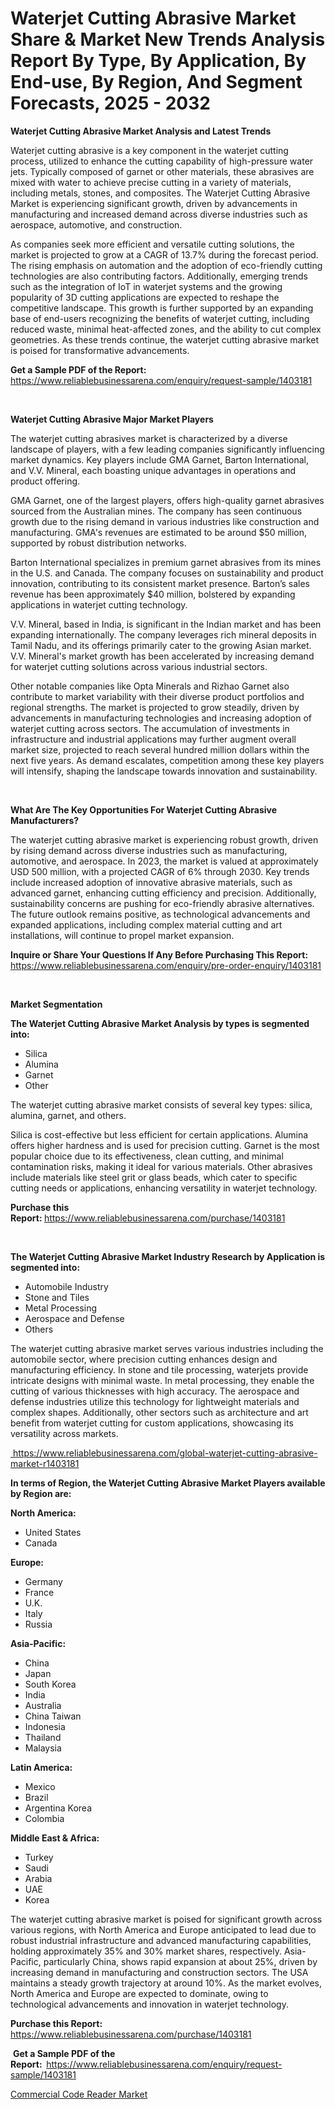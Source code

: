 <p><h1>Waterjet Cutting Abrasive Market Share & Market New Trends Analysis Report By Type, By Application, By End-use, By Region, And Segment Forecasts, 2025 - 2032</h1></p><p><strong>Waterjet Cutting Abrasive Market Analysis and Latest Trends</strong></p>
<p><p>Waterjet cutting abrasive is a key component in the waterjet cutting process, utilized to enhance the cutting capability of high-pressure water jets. Typically composed of garnet or other materials, these abrasives are mixed with water to achieve precise cutting in a variety of materials, including metals, stones, and composites. The Waterjet Cutting Abrasive Market is experiencing significant growth, driven by advancements in manufacturing and increased demand across diverse industries such as aerospace, automotive, and construction.</p><p>As companies seek more efficient and versatile cutting solutions, the market is projected to grow at a CAGR of 13.7% during the forecast period. The rising emphasis on automation and the adoption of eco-friendly cutting technologies are also contributing factors. Additionally, emerging trends such as the integration of IoT in waterjet systems and the growing popularity of 3D cutting applications are expected to reshape the competitive landscape. This growth is further supported by an expanding base of end-users recognizing the benefits of waterjet cutting, including reduced waste, minimal heat-affected zones, and the ability to cut complex geometries. As these trends continue, the waterjet cutting abrasive market is poised for transformative advancements.</p></p>
<p><strong>Get a Sample PDF of the Report:&nbsp;</strong> <a href="https://www.reliablebusinessarena.com/enquiry/request-sample/1403181?utm_campaign=3251&utm_medium=2&utm_source=Github&utm_content=ia&utm_term=28032025&utm_id=waterjet-cutting-abrasive">https://www.reliablebusinessarena.com/enquiry/request-sample/1403181</a></p>
<p>&nbsp;</p>
<p><strong>Waterjet Cutting Abrasive Major Market Players</strong></p>
<p><p>The waterjet cutting abrasives market is characterized by a diverse landscape of players, with a few leading companies significantly influencing market dynamics. Key players include GMA Garnet, Barton International, and V.V. Mineral, each boasting unique advantages in operations and product offering.</p><p>GMA Garnet, one of the largest players, offers high-quality garnet abrasives sourced from the Australian mines. The company has seen continuous growth due to the rising demand in various industries like construction and manufacturing. GMA's revenues are estimated to be around $50 million, supported by robust distribution networks.</p><p>Barton International specializes in premium garnet abrasives from its mines in the U.S. and Canada. The company focuses on sustainability and product innovation, contributing to its consistent market presence. Barton’s sales revenue has been approximately $40 million, bolstered by expanding applications in waterjet cutting technology.</p><p>V.V. Mineral, based in India, is significant in the Indian market and has been expanding internationally. The company leverages rich mineral deposits in Tamil Nadu, and its offerings primarily cater to the growing Asian market. V.V. Mineral's market growth has been accelerated by increasing demand for waterjet cutting solutions across various industrial sectors.</p><p>Other notable companies like Opta Minerals and Rizhao Garnet also contribute to market variability with their diverse product portfolios and regional strengths. The market is projected to grow steadily, driven by advancements in manufacturing technologies and increasing adoption of waterjet cutting across sectors. The accumulation of investments in infrastructure and industrial applications may further augment overall market size, projected to reach several hundred million dollars within the next five years. As demand escalates, competition among these key players will intensify, shaping the landscape towards innovation and sustainability.</p></p>
<p>&nbsp;</p>
<p><strong>What Are The Key Opportunities For Waterjet Cutting Abrasive Manufacturers?</strong></p>
<p><p>The waterjet cutting abrasive market is experiencing robust growth, driven by rising demand across diverse industries such as manufacturing, automotive, and aerospace. In 2023, the market is valued at approximately USD 500 million, with a projected CAGR of 6% through 2030. Key trends include increased adoption of innovative abrasive materials, such as advanced garnet, enhancing cutting efficiency and precision. Additionally, sustainability concerns are pushing for eco-friendly abrasive alternatives. The future outlook remains positive, as technological advancements and expanded applications, including complex material cutting and art installations, will continue to propel market expansion.</p></p>
<p><strong>Inquire or Share Your Questions If Any Before Purchasing This Report:</strong> <a href="https://www.reliablebusinessarena.com/enquiry/pre-order-enquiry/1403181?utm_campaign=3251&utm_medium=2&utm_source=Github&utm_content=ia&utm_term=28032025&utm_id=waterjet-cutting-abrasive">https://www.reliablebusinessarena.com/enquiry/pre-order-enquiry/1403181</a></p>
<p>&nbsp;</p>
<p><strong>Market Segmentation</strong></p>
<p><strong>The Waterjet Cutting Abrasive Market Analysis by types is segmented into:</strong></p>
<p><ul><li>Silica</li><li>Alumina</li><li>Garnet</li><li>Other</li></ul></p>
<p><p>The waterjet cutting abrasive market consists of several key types: silica, alumina, garnet, and others. </p><p>Silica is cost-effective but less efficient for certain applications. Alumina offers higher hardness and is used for precision cutting. Garnet is the most popular choice due to its effectiveness, clean cutting, and minimal contamination risks, making it ideal for various materials. Other abrasives include materials like steel grit or glass beads, which cater to specific cutting needs or applications, enhancing versatility in waterjet technology.</p></p>
<p><strong>Purchase this Report:&nbsp;</strong><a href="https://www.reliablebusinessarena.com/purchase/1403181?utm_campaign=3251&utm_medium=2&utm_source=Github&utm_content=ia&utm_term=28032025&utm_id=waterjet-cutting-abrasive">https://www.reliablebusinessarena.com/purchase/1403181</a></p>
<p>&nbsp;</p>
<p><strong>The Waterjet Cutting Abrasive Market Industry Research by Application is segmented into:</strong></p>
<p><ul><li>Automobile Industry</li><li>Stone and Tiles</li><li>Metal Processing</li><li>Aerospace and Defense</li><li>Others</li></ul></p>
<p><p>The waterjet cutting abrasive market serves various industries including the automobile sector, where precision cutting enhances design and manufacturing efficiency. In stone and tile processing, waterjets provide intricate designs with minimal waste. In metal processing, they enable the cutting of various thicknesses with high accuracy. The aerospace and defense industries utilize this technology for lightweight materials and complex shapes. Additionally, other sectors such as architecture and art benefit from waterjet cutting for custom applications, showcasing its versatility across markets.</p></p>
<p><a href="https://www.reliablebusinessarena.com/global-waterjet-cutting-abrasive-market-r1403181?utm_campaign=3251&utm_medium=2&utm_source=Github&utm_content=ia&utm_term=28032025&utm_id=waterjet-cutting-abrasive">&nbsp;https://www.reliablebusinessarena.com/global-waterjet-cutting-abrasive-market-r1403181</a></p>
<p><strong>In terms of Region, the Waterjet Cutting Abrasive Market Players available by Region are:</strong></p>
<p>
    <p> <strong> North America: </strong>
        <ul>
            <li>United States</li>
            <li>Canada</li>
        </ul>
        </p> 
    <p> <strong> Europe: </strong>
        <ul>
            <li>Germany</li>
            <li>France</li>
            <li>U.K.</li>
            <li>Italy</li>
            <li>Russia</li>
        </ul>
        </p> 
    <p> <strong> Asia-Pacific: </strong>
        <ul>
            <li>China</li>
            <li>Japan</li>
            <li>South Korea</li>
            <li>India</li>
            <li>Australia</li>
            <li>China Taiwan</li>
            <li>Indonesia</li>
            <li>Thailand</li>
            <li>Malaysia</li>
        </ul>
        </p> 
    <p> <strong> Latin America: </strong>
        <ul>
            <li>Mexico</li>
            <li>Brazil</li>
            <li>Argentina Korea</li>
            <li>Colombia</li>
        </ul>
        </p> 
    <p> <strong> Middle East & Africa: </strong>
        <ul>
            <li>Turkey</li>
            <li>Saudi</li>
            <li>Arabia</li>
            <li>UAE</li>
            <li>Korea</li>
        </ul>
    </p>
    </p>
<p><p>The waterjet cutting abrasive market is poised for significant growth across various regions, with North America and Europe anticipated to lead due to robust industrial infrastructure and advanced manufacturing capabilities, holding approximately 35% and 30% market shares, respectively. Asia-Pacific, particularly China, shows rapid expansion at about 25%, driven by increasing demand in manufacturing and construction sectors. The USA maintains a steady growth trajectory at around 10%. As the market evolves, North America and Europe are expected to dominate, owing to technological advancements and innovation in waterjet technology.</p></p>
<p><strong>Purchase this Report: </strong><a href="https://www.reliablebusinessarena.com/purchase/1403181?utm_campaign=3251&utm_medium=2&utm_source=Github&utm_content=ia&utm_term=28032025&utm_id=waterjet-cutting-abrasive">https://www.reliablebusinessarena.com/purchase/1403181</a></p>
<p>&nbsp;<strong>Get a Sample PDF of the Report:&nbsp;&nbsp;</strong><a href="https://www.reliablebusinessarena.com/enquiry/request-sample/1403181?utm_campaign=3251&utm_medium=2&utm_source=Github&utm_content=ia&utm_term=28032025&utm_id=waterjet-cutting-abrasive">https://www.reliablebusinessarena.com/enquiry/request-sample/1403181</a></p>
<p><strong></strong></p>
<p><p><a href="https://github.com/shrebasokib/Market-Research-Report-List-1/blob/main/commercial-code-reader-market.md?utm_campaign=3251&utm_medium=2&utm_source=Github&utm_content=ia&utm_term=28032025&utm_id=waterjet-cutting-abrasive">Commercial Code Reader Market</a></p></p>
